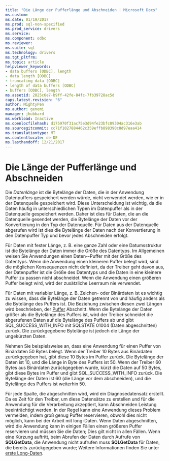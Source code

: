 ```yaml
---
title: "Die Länge der Pufferlänge und Abschneiden | Microsoft Docs"
ms.custom: 
ms.date: 01/19/2017
ms.prod: sql-non-specified
ms.prod_service: drivers
ms.service: 
ms.component: odbc
ms.reviewer: 
ms.suite: sql
ms.technology: drivers
ms.tgt_pltfrm: 
ms.topic: article
helpviewer_keywords:
- data buffers [ODBC], length
- data length [ODBC]
- truncating data [ODBC]
- length of data buffers [ODBC]
- buffers [ODBC], length
ms.assetid: 2825c6e7-b9ff-42fe-84fc-7fb39728ac5d
caps.latest.revision: "6"
author: MightyPen
ms.author: genemi
manager: jhubbard
ms.workload: Inactive
ms.openlocfilehash: d175970f31ac75e3d94fe23bfc89304ac316e3ab
ms.sourcegitcommit: cc71f1027884462c359effb898390c8d97eaa414
ms.translationtype: MT
ms.contentlocale: de-DE
ms.lasthandoff: 12/21/2017
---
```

# <a name="data-length-buffer-length-and-truncation"></a>Die Länge der Pufferlänge und Abschneiden
Die *Datenlänge* ist die Bytelänge der Daten, die in der Anwendung Datenpuffers gespeichert werden würde, nicht verwendet werden, wie er in der Datenquelle gespeichert wird. Diese Unterscheidung ist wichtig, da die Daten häufig in unterschiedlichen Typen im Datenpuffer als in der Datenquelle gespeichert werden. Daher ist dies für Daten, die an die Datenquelle gesendet werden, die Bytelänge der Daten vor der Konvertierung in den Typ der Datenquelle. Für Daten aus der Datenquelle abgerufen wird ist dies die Bytelänge der Daten nach der Konvertierung in den Datenpuffer Typ und bevor jedes Abschneiden erfolgt.  
  
 Für Daten mit fester Länge, z. B. eine ganze Zahl oder eine Datumsstruktur ist die Bytelänge der Daten immer die Größe des Datentyps. Im Allgemeinen weisen Sie Anwendungen einen Daten--Puffer mit der Größe des Datentyps. Wenn die Anwendung einen kleineren Puffer belegt wird, sind die möglichen Konsequenzen nicht definiert, da der Treiber geht davon aus, der Datenpuffer ist die Größe des Datentyps und die Daten in eine kleinere Puffer zu passen nicht abschneidet. Wenn die Anwendung einen größeren Puffer belegt wird, wird der zusätzliche Leerraum nie verwendet.  
  
 Für Daten mit variabler Länge, z. B. Zeichen- oder Binärdaten ist es wichtig zu wissen, dass die Bytelänge der Daten getrennt von und häufig anders als die Bytelänge des Puffers ist. Die Beziehung zwischen diesen zwei Längen wird beschrieben, der [Puffer](../../../odbc/reference/develop-app/buffers.md) Abschnitt. Wenn die Bytelänge der Daten größer als die Bytelänge des Puffers ist, wird der Treiber schneidet die abgerufenen Daten auf die Bytelänge des Puffers ab und gibt SQL_SUCCESS_WITH_INFO mit SQLSTATE 01004 (Daten abgeschnitten) zurück. Die zurückgegebene Bytelänge ist jedoch die Länge der ungekürzten Daten.  
  
 Nehmen Sie beispielsweise an, dass eine Anwendung für einen Puffer von Binärdaten 50 Bytes belegt. Wenn der Treiber 10 Bytes aus Binärdaten zurückgegeben hat, gibt diese 10 Bytes im Puffer zurück. Die Bytelänge der Daten ist 10, und die Länge in Byte des Puffers ist 50. Wenn der Treiber 60 Bytes aus Binärdaten zurückgegeben wurde, kürzt die Daten auf 50 Bytes, gibt diese Bytes im Puffer und gibt SQL_SUCCESS_WITH_INFO zurück. Die Bytelänge der Daten ist 60 (die Länge vor dem abschneiden), und die Bytelänge des Puffers ist weiterhin 50.  
  
 Für jede Spalte, die abgeschnitten wird, wird ein Diagnosedatensatz erstellt. Da es Zeit für den Treiber, um diese Datensätze zu erstellen und für die Anwendung für die Verarbeitung akzeptiert, kann Abschneiden Leistung beeinträchtigt werden. In der Regel kann eine Anwendung dieses Problem vermeiden, indem groß genug Puffer reservieren, obwohl dies nicht möglich, kann bei der Arbeit mit long-Daten. Wenn Daten abgeschnitten, wird die Anwendung kann in einigen Fällen einen größeren Puffer reservieren und müssen Sie die Daten; Dies gilt nicht in allen Fällen. Wenn eine Kürzung auftritt, beim Abrufen der Daten durch Aufrufe von **SQLGetData**, die Anwendung nicht aufrufen muss **SQLGetData** für Daten, die bereits zurückgegeben wurde; Weitere Informationen finden Sie unter [erste Long-Daten](../../../odbc/reference/develop-app/getting-long-data.md).
